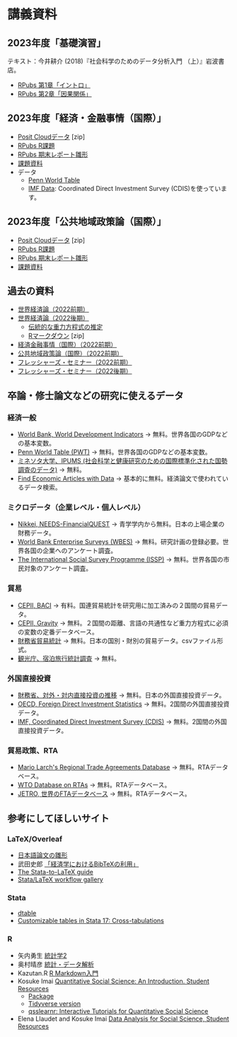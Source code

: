 # 講義資料

## 2023年度「基礎演習」
テキスト：今井耕介 (2018)『社会科学のためのデータ分析入門 （上）』岩波書店。
- [RPubs 第1章「イントロ」](https://rpubs.com/ayumu21/qss01)
- [RPubs 第2章「因果関係」](https://rpubs.com/ayumu21/qss02)

## 2023年度「経済・金融事情（国際）」
- [Posit Cloudデータ](2023jijou.zip) [zip]
- [RPubs R課題](https://rpubs.com/ayumu/1023208)
- [RPubs 期末レポート雛形](https://rpubs.com/ayumu/jijo2023_report)
- [課題資料](https://drive.google.com/drive/folders/1EcYoT1YKLeUUGBdKy_exUWp5WhKn6CCN?usp=sharing)
- データ
    - [Penn World Table](https://www.rug.nl/ggdc/productivity/pwt/?lang=en)
    - [IMF Data](https://data.imf.org/): Coordinated Direct Investment Survey (CDIS)を使っています。

## 2023年度「公共地域政策論（国際）」
- [Posit Cloudデータ](2023policy.zip)  [zip]
- [RPubs R課題](https://rpubs.com/ayumu/policy)
- [RPubs 期末レポート雛形](https://rpubs.com/ayumu/1055113)
- [課題資料](https://drive.google.com/drive/folders/1M-1ZTKMhmwpeyJY_dsZI6WHUTQrQfCn2?usp=sharing)


## 過去の資料

- [世界経済論（2022前期）](https://rpubs.com/ayumu/916734)
- [世界経済論（2022後期）](https://rpubs.com/ayumu/949456)
    - [伝統的な重力方程式の推定](https://rpubs.com/ayumu/985463)
    - [Rマークダウン](gravity_R.zip)  [zip]
- [経済金融事情（国際）（2022前期）](https://rpubs.com/ayumu/916735)
- [公共地域政策論（国際）（2022前期）](https://rpubs.com/ayumu/914338)
- [フレッシャーズ・セミナー（2022前期）](https://rpubs.com/ayumu/914433)
- [フレッシャーズ・セミナー（2022後期）](https://rpubs.com/ayumu/990560)


## 卒論・修士論文などの研究に使えるデータ
### 経済一般
- [World Bank, World Development Indicators](https://datatopics.worldbank.org/world-development-indicators/) &rarr; 無料。世界各国のGDPなどの基本変数。
- [Penn World Table (PWT)](https://www.rug.nl/ggdc/productivity/pwt/?lang=en) &rarr; 無料。世界各国のGDPなどの基本変数。
- [ミネソタ大学、IPUMS (社会科学と健康研究のための国際標準化された国勢調査のデータ)](https://international.ipums.org/international/) &rarr; 無料。
- [Find Economic Articles with Data](https://ejd.econ.mathematik.uni-ulm.de) &rarr; 基本的に無料。経済論文で使われているデータ検索。
  
### ミクロデータ（企業レベル・個人レベル）
- [Nikkei, NEEDS-FinancialQUEST](https://www.agulin.aoyama.ac.jp/opac/gateway/link/740?lang=0) &rarr; 青学学内から無料。日本の上場企業の財務データ。
- [World Bank Enterprise Surveys (WBES)](https://www.enterprisesurveys.org/en/enterprisesurveys) &rarr; 無料。研究計画の登録必要。世界各国の企業へのアンケート調査。
- [The International Social Survey Programme (ISSP)](https://www.gesis.org/en/issp/home) &rarr; 無料。世界各国の市民対象のアンケート調査。
  
### 貿易
- [CEPII, BACI](http://www.cepii.fr/CEPII/en/bdd_modele/bdd_modele_item.asp?id=37) &rarr; 有料。国連貿易統計を研究用に加工済みの２国間の貿易データ。
- [CEPII, Gravity](http://www.cepii.fr/CEPII/en/bdd_modele/bdd_modele_item.asp?id=8) &rarr; 無料。２国間の距離、言語の共通性など重力方程式に必須の変数の定番データベース。
- [財務省貿易統計](https://www.customs.go.jp/toukei/info/) &rarr; 無料。日本の国別・財別の貿易データ。csvファイル形式。
- [観光庁、宿泊旅行統計調査](https://www.mlit.go.jp/kankocho/siryou/toukei/shukuhakutoukei.html) &rarr; 無料。
  
### 外国直接投資
- [財務省、対外・対内直接投資の推移](https://www.mof.go.jp/policy/international_policy/reference/balance_of_payments/bpfdi.htm) &rarr; 無料。日本の外国直接投資データ。
- [OECD, Foreign Direct Investment Statistics](https://www.oecd.org/corporate/mne/statistics.htm) &rarr; 無料。2国間の外国直接投資データ。
- [IMF, Coordinated Direct Investment Survey (CDIS)](https://data.imf.org/)  &rarr; 無料。2国間の外国直接投資データ。

### 貿易政策、RTA
- [Mario Larch's Regional Trade Agreements Database](https://www.ewf.uni-bayreuth.de/en/research/RTA-data/index.html) &rarr; 無料。RTAデータベース。
- [WTO Database on RTAs](https://rtais.wto.org/UI/PublicMaintainRTAHome.aspx) &rarr; 無料。RTAデータベース。
- [JETRO, 世界のFTAデータベース](https://www.jetro.go.jp/theme/wto-fta/ftalist/) &rarr; 無料。RTAデータベース。




## 参考にしてほしいサイト

### LaTeX/Overleaf 
- [日本語論文の雛形](https://www.overleaf.com/read/pxqwmvzsfpjb)
- 武田史郎 [「経済学におけるBibTeXの利用」](https://qiita.com/shiro_takeda/items/92adf0b20c501548355e)
- [The Stata-to-LaTeX guide](https://medium.com/the-stata-guide/the-stata-to-latex-guide-6e7ed5622856)
- [Stata/LaTeX workflow gallery](https://lukestein.github.io/stata-latex-workflows/gallery/)

### Stata
- [dtable](https://youtu.be/NGLJig-nfZU?si=OU0btKgVf-rgKZP2)
- [Customizable tables in Stata 17: Cross-tabulations](https://youtu.be/4eg0hCAI304?si=-EYhdO4SmGkssE_b)

### R
- 矢内勇生 [統計学2](https://yukiyanai.github.io/stat2/)
- 奥村晴彦 [統計・データ解析](https://oku.edu.mie-u.ac.jp/~okumura/stat/)
- Kazutan.R [R Markdown入門](https://kazutan.github.io/kazutanR/Rmd_intro.html)
- Kosuke Imai [Quantitative Social Science: An Introduction. Student Resources](https://press.princeton.edu/student-resources/quantitative-social-science)
    - [Package](https://kosukeimai.github.io/qss-package/)
    - [Tidyverse version](https://press.princeton.edu/student-resources/quantitative-social-science-tidyverse)
    - [qsslearnr: Interactive Tutorials for Quantitative Social Science](https://github.com/mattblackwell/qsslearnr) 
- Elena Llaudet and Kosuke Imai [Data Analysis for Social Science, Student Resources](https://press.princeton.edu/books/paperback/9780691199436/data-analysis-for-social-science)


